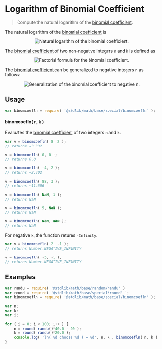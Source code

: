 Logarithm of Binomial Coefficient
===

> Compute the natural logarithm of the [binomial coefficient][binomial-coefficient].

<!-- <intro> -->

The natural logarithm of the [binomial coefficient][binomial-coefficient] is

<!-- <equation class="equation" label="eq:binomcoefln_function" align="center" raw="f(n,k) = \ln {n \choose k}" alt="Natural logarithm of the binomial coefficient."> -->

<div class="equation" align="center" data-raw-text="
f(n,k) = \ln {n \choose k}" data-equation="eq:binomcoefln_function">
    <img src="" alt="Natural logarithm of the binomial coefficient.">
    <br>
</div>

<!-- </equation> -->

The [binomial coefficient][binomial-coefficient] of two non-negative integers `n` and `k` is defined as

<!-- <equation class="equation" label="eq:binomial_coefficient" align="center" raw="\binom nk = \frac{n!}{k!\,(n-k)!} \quad \text{for }\ 0\leq k\leq n" alt="Factorial formula for the Binomial coefficient."> -->

<div class="equation" align="center" data-raw-text="
    \binom nk = \frac{n!}{k!\,(n-k)!} \quad \text{for }\ 0\leq k\leq n" data-equation="eq:binomial_coefficient">
    <img src="" alt="Factorial formula for the binomial coefficient.">
    <br>
</div>

<!-- </equation> -->

The [binomial coefficient][binomial-coefficient] can be generalized to negative integers `n` as follows:

<!-- <equation class="equation" label="eq:negative_integers" align="center" raw="\binom nk = \frac{n!}{k!\,(n-k)!} \quad \text{for }\ 0\leq k\leq n" alt="Generalization of the binomial coefficient to negative n."> -->

<div class="equation" align="center" data-raw-text="
    \binom {-n}{k}}=(-1)^{k}\left(\!\!{\binom {n}{k}}\!\!\right)" data-equation="eq:negative_integers">
    <img src="" alt="Generalization of the binomial coefficient to negative n.">
    <br>
</div>


<!-- </equation> -->

<!-- </intro> -->


<!-- <usage> -->

## Usage

``` javascript
var binomcoefln = require( '@stdlib/math/base/special/binomcoefln' );
```

#### binomcoefln( n, k )

Evaluates the [binomial coefficient][binomial-coefficient] of two integers `n` and `k`.

``` javascript
var v = binomcoefln( 8, 2 );
// returns ~3.332

v = binomcoefln( 0, 0 );
// returns 0.0

v = binomcoefln( -4, 2 );
// returns ~2.302

v = binomcoefln( 88, 3 );
// returns ~11.606

v = binomcoefln( NaN, 3 );
// returns NaN

v = binomcoefln( 5, NaN );
// returns NaN

v = binomcoefln( NaN, NaN );
// returns NaN
```

For negative `k`, the function returns `-Infinity`.

``` javascript
var v = binomcoefln( 2, -1 );
// returns Number.NEGATIVE_INFINITY

v = binomcoefln( -3, -1 );
// returns Number.NEGATIVE_INFINITY
```

<!-- </usage> -->


<!-- <examples> -->

## Examples

``` javascript
var randu = require( '@stdlib/math/base/random/randu' );
var round = require( '@stdlib/math/base/special/round' );
var binomcoefln = require( '@stdlib/math/base/special/binomcoefln' );

var n;
var k;
var i;

for ( i = 0; i < 100; i++ ) {
    n = round( randu()*40.0 - 10 );
    k = round( randu()*20.0 );
    console.log( 'ln( %d choose %d ) = %d', n, k , binomcoefln( n, k ) );
}
```

<!-- </examples> -->


<!-- <links> -->

[binomial-coefficient]: https://en.wikipedia.org/wiki/Binomial_coefficient

<!-- </links> -->
